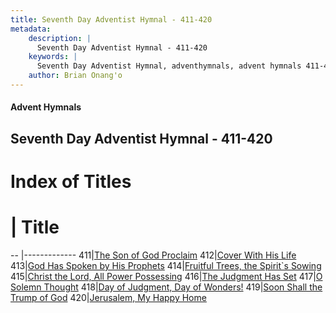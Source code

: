 ```yaml
---
title: Seventh Day Adventist Hymnal - 411-420
metadata:
    description: |
      Seventh Day Adventist Hymnal - 411-420
    keywords: |
      Seventh Day Adventist Hymnal, adventhymnals, advent hymnals 411-420
    author: Brian Onang'o
---
```


#### Advent Hymnals
## Seventh Day Adventist Hymnal - 411-420

# Index of Titles
# | Title                        
-- |-------------
411|[The Son of God Proclaim](/seventh-day-adventist-hymnal/401-500/411-420/The-Son-of-God-Proclaim)
412|[Cover With His Life](/seventh-day-adventist-hymnal/401-500/411-420/Cover-With-His-Life)
413|[God Has Spoken by His Prophets](/seventh-day-adventist-hymnal/401-500/411-420/God-Has-Spoken-by-His-Prophets)
414|[Fruitful Trees, the Spirit\`s Sowing](/seventh-day-adventist-hymnal/401-500/411-420/Fruitful-Trees,-the-Spirit`s-Sowing)
415|[Christ the Lord, All Power Possessing](/seventh-day-adventist-hymnal/401-500/411-420/Christ-the-Lord,-All-Power-Possessing)
416|[The Judgment Has Set](/seventh-day-adventist-hymnal/401-500/411-420/The-Judgment-Has-Set)
417|[O Solemn Thought](/seventh-day-adventist-hymnal/401-500/411-420/O-Solemn-Thought)
418|[Day of Judgment, Day of Wonders!](/seventh-day-adventist-hymnal/401-500/411-420/Day-of-Judgment,-Day-of-Wonders!)
419|[Soon Shall the Trump of God](/seventh-day-adventist-hymnal/401-500/411-420/Soon-Shall-the-Trump-of-God)
420|[Jerusalem, My Happy Home](/seventh-day-adventist-hymnal/401-500/411-420/Jerusalem,-My-Happy-Home)